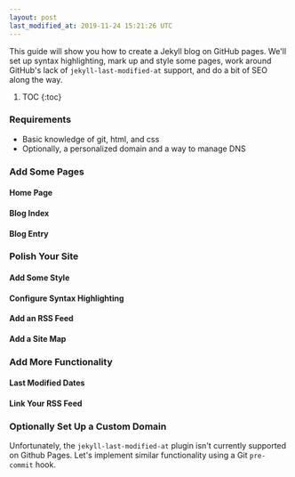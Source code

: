 ```yaml
---
layout: post
last_modified_at: 2019-11-24 15:21:26 UTC
---
```


This guide will show you how to create a Jekyll blog on GitHub pages.
We'll set up syntax highlighting, mark up and style some pages,
work around GitHub's lack of `jekyll-last-modified-at` support,
and do a bit of SEO along the way.


1. TOC
{:toc}

### Requirements

* Basic knowledge of git, html, and css
* Optionally, a personalized domain and a way to manage DNS

### Add Some Pages

#### Home Page
#### Blog Index
#### Blog Entry

### Polish Your Site

#### Add Some Style
#### Configure Syntax Highlighting
#### Add an RSS Feed
#### Add a Site Map

### Add More Functionality

#### Last Modified Dates
#### Link Your RSS Feed

### Optionally Set Up a Custom Domain

Unfortunately, the `jekyll-last-modified-at` plugin isn't currently supported on Github Pages.
Let's implement similar functionality using a Git `pre-commit` hook.

<!--
### Footnotes

[^1]: Credit goes to <user> for <whatever reasons>.
-->


